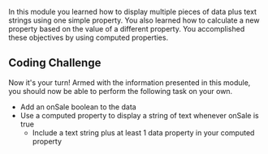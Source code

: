In this module you learned how to display multiple pieces of data plus text strings using one simple property. You also learned how to calculate a new property based on the value of a different property. You accomplished these objectives by using computed properties.

## Coding Challenge

Now it's your turn! Armed with the information presented in this module, you should now be able to perform the following task on your own.

- Add an onSale boolean to the data
- Use a computed property to display a string of text whenever onSale is true
  - Include a text string plus at least 1 data property in your computed property